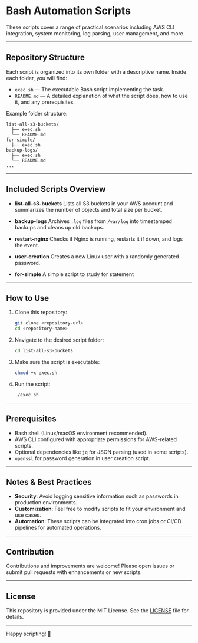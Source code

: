 # Bash Automation Scripts

These scripts cover a range of practical scenarios including AWS CLI integration, system monitoring, log parsing, user management, and more.

---

## Repository Structure

Each script is organized into its own folder with a descriptive name. Inside each folder, you will find:

- `exec.sh` — The executable Bash script implementing the task.
- `README.md` — A detailed explanation of what the script does, how to use it, and any prerequisites.

Example folder structure:

```
list-all-s3-buckets/
  ├── exec.sh
  └── README.md
for-simple/
  ├── exec.sh
backup-logs/
  ├── exec.sh
  └── README.md
...
```

---

## Included Scripts Overview

- **list-all-s3-buckets**
  Lists all S3 buckets in your AWS account and summarizes the number of objects and total size per bucket.

- **backup-logs**
  Archives `.log` files from `/var/log` into timestamped backups and cleans up old backups.

- **restart-nginx**
  Checks if Nginx is running, restarts it if down, and logs the event.

- **user-creation**
  Creates a new Linux user with a randomly generated password.

- **for-simple**
  A simple script to study for statement

---

## How to Use

1. Clone this repository:

   ```bash
   git clone <repository-url>
   cd <repository-name>
   ```

2. Navigate to the desired script folder:

   ```bash
   cd list-all-s3-buckets
   ```

3. Make sure the script is executable:

   ```bash
   chmod +x exec.sh
   ```

4. Run the script:

   ```bash
   ./exec.sh
   ```

---

## Prerequisites

- Bash shell (Linux/macOS environment recommended).
- AWS CLI configured with appropriate permissions for AWS-related scripts.
- Optional dependencies like `jq` for JSON parsing (used in some scripts).
- `openssl` for password generation in user creation script.

---

## Notes & Best Practices

- **Security**: Avoid logging sensitive information such as passwords in production environments.
- **Customization**: Feel free to modify scripts to fit your environment and use cases.
- **Automation**: These scripts can be integrated into cron jobs or CI/CD pipelines for automated operations.

---

## Contribution

Contributions and improvements are welcome! Please open issues or submit pull requests with enhancements or new scripts.

---

## License

This repository is provided under the MIT License. See the [LICENSE](LICENSE) file for details.

---

Happy scripting! 🚀
